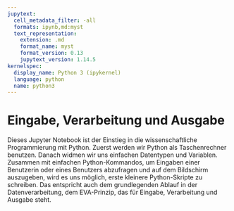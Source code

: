 ```yaml
---
jupytext:
  cell_metadata_filter: -all
  formats: ipynb,md:myst
  text_representation:
    extension: .md
    format_name: myst
    format_version: 0.13
    jupytext_version: 1.14.5
kernelspec:
  display_name: Python 3 (ipykernel)
  language: python
  name: python3
---
```


# Eingabe, Verarbeitung und Ausgabe

Dieses Jupyter Notebook ist der Einstieg in die wissenschaftliche Programmierung
mit Python. Zuerst werden wir Python als Taschenrechner benutzen. Danach widmen
wir uns einfachen Datentypen und Variablen. Zusammen mit einfachen
Python-Kommandos, um Eingaben einer Benutzerin oder eines Benutzers abzufragen
und auf dem Bildschirm auszugeben, wird es uns möglich, erste kleinere
Python-Skripte zu schreiben. Das entspricht auch dem grundlegenden Ablauf in der
Datenverarbeitung, dem EVA-Prinzip, das für Eingabe, Verarbeitung und Ausgabe
steht.
